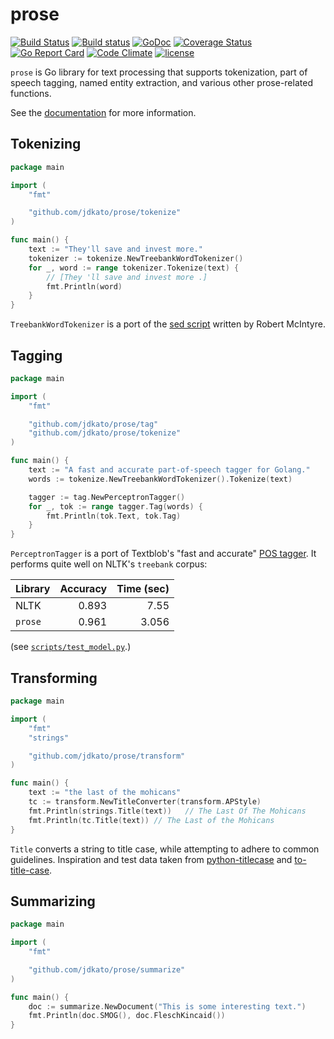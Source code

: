 # prose

[![Build Status](https://travis-ci.org/jdkato/prose.svg?branch=master)](https://travis-ci.org/jdkato/prose)
[![Build status](https://ci.appveyor.com/api/projects/status/24bepq85nnnk4scr/branch/master?svg=true)](https://ci.appveyor.com/project/jdkato/prose/branch/master)  [![GoDoc](https://godoc.org/github.com/jdkato/prose?status.svg)](https://godoc.org/github.com/jdkato/prose) [![Coverage Status](https://coveralls.io/repos/github/jdkato/prose/badge.svg?branch=master)](https://coveralls.io/github/jdkato/prose?branch=master) [![Go Report Card](https://goreportcard.com/badge/github.com/jdkato/prose)](https://goreportcard.com/report/github.com/jdkato/prose) [![Code Climate](https://codeclimate.com/github/jdkato/prose/badges/gpa.svg)](https://codeclimate.com/github/jdkato/prose) [![license](https://img.shields.io/github/license/mashape/apistatus.svg)]()

`prose` is Go library for text processing that supports tokenization, part of speech tagging, named entity extraction, and various other prose-related functions.

See the [documentation](https://godoc.org/github.com/jdkato/prose) for more information.

## Tokenizing

```go
package main

import (
    "fmt"

    "github.com/jdkato/prose/tokenize"
)

func main() {
    text := "They'll save and invest more."
    tokenizer := tokenize.NewTreebankWordTokenizer()
    for _, word := range tokenizer.Tokenize(text) {
        // [They 'll save and invest more .]
        fmt.Println(word)
    }
}
```

`TreebankWordTokenizer` is a port of the [sed script](https://github.com/andre-martins/TurboParser/blob/master/scripts/tokenizer.sed) written by Robert McIntyre.

## Tagging

```go
package main

import (
    "fmt"

    "github.com/jdkato/prose/tag"
    "github.com/jdkato/prose/tokenize"
)

func main() {
    text := "A fast and accurate part-of-speech tagger for Golang."
    words := tokenize.NewTreebankWordTokenizer().Tokenize(text)

    tagger := tag.NewPerceptronTagger()
    for _, tok := range tagger.Tag(words) {
        fmt.Println(tok.Text, tok.Tag)
    }
}
```

`PerceptronTagger` is a port of Textblob's "fast and accurate" [POS tagger](https://github.com/sloria/textblob-aptagger). It performs quite well on NLTK's `treebank` corpus:

| Library | Accuracy | Time (sec) |
|:--------|---------:|-----------:|
| NLTK    |    0.893 |       7.55 |
| `prose` |    0.961 |      3.056 |

(see [`scripts/test_model.py`](https://github.com/jdkato/aptag/blob/master/scripts/test_model.py).)

## Transforming

```go
package main

import (
    "fmt"
    "strings"

    "github.com/jdkato/prose/transform"
)

func main() {
    text := "the last of the mohicans"
    tc := transform.NewTitleConverter(transform.APStyle)
    fmt.Println(strings.Title(text))   // The Last Of The Mohicans
    fmt.Println(tc.Title(text)) // The Last of the Mohicans
}
```

`Title` converts a string to title case, while attempting to adhere to common guidelines. Inspiration and test data taken from [python-titlecase](https://github.com/ppannuto/python-titlecase) and [to-title-case](https://github.com/gouch/to-title-case).

## Summarizing

```go
package main

import (
    "fmt"

    "github.com/jdkato/prose/summarize"
)

func main() {
    doc := summarize.NewDocument("This is some interesting text.")
    fmt.Println(doc.SMOG(), doc.FleschKincaid())
}
```
